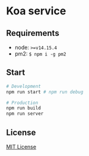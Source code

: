 # Koa service

## Requirements

* node: `>=v14.15.4`
* pm2: `$ npm i -g pm2`

## Start

```sh
# Development
npm run start # npm run debug

# Production
npm run build
npm run server
```

## License

[MIT License](/LICENSE)
